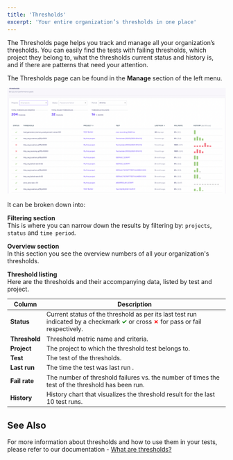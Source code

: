 ```yaml
---
title: 'Thresholds'
excerpt: 'Your entire organization’s thresholds in one place'
---
```


The Thresholds page helps you track and manage all your organization’s thresholds.
You can easily find the tests with failing thresholds, which project they belong to, what the thresholds current status and history is, and if there are patterns that need your attention.

The Thresholds page can be found in the **Manage** section of the left menu.

![Full UI](images/06-Thresholds/full-ui.png)

It can be broken down into:

**Filtering section**<br/>
This is where you can narrow down the results by filtering by: `projects`, `status` and `time period`.

**Overview section**<br/>
In this section you see the overview numbers of all your organization's thresholds.

**Threshold listing**<br/>
Here are the thresholds and their accompanying data, listed by test and project.

| Column        | Description                                                                                                                                                                                                                       |
| --------------| --------------------------------------------------------------------------------------------------------------------------------------------------------------------------------------------------------------------------------- |
| **Status**    | Current status of the threshold as per its last test run indicated by a checkmark <span style="color:green; font-weight:bold">✓</span> or cross <span style="color:red; font-weight:bold">✗</span> for pass or fail respectively. |
| **Threshold** | Threshold metric name and criteria.                                                                                                                                                                                               |
| **Project**   | The project to which the threshold test belongs to.                                                                                                                                                                               |
| **Test**      | The test of the thresholds.                                                                                                                                                                                                       |
| **Last run**  | The time the test was last run .                                                                                                                                                                                                  |
| **Fail rate** | The number of threshold failures vs. the number of times the test of the threshold has been run.                                                                                                                                  |
| **History**   | History chart that visualizes the threshold result for the last 10 test runs.                                                                                                                                                     |

## See Also

For more information about thresholds and how to use them in your tests, please refer to our documentation - [What are thresholds?](/using-k6/thresholds/#what-are-thresholdss)
